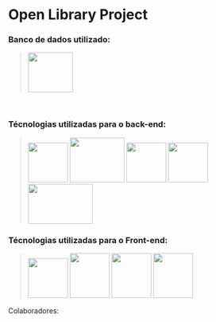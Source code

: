 # Open Library Project

<h3>Banco de dados utilizado:</h3>

> <img src="https://upload.wikimedia.org/wikipedia/commons/thumb/2/29/Postgresql_elephant.svg/640px-Postgresql_elephant.svg.png" width="90px" height="80px" />
<br>

<h3>Técnologias utilizadas para o back-end:</h3>

> <img src="https://seeklogo.com/images/J/jetbrains-intellij-idea-logo-CA1D5DC51F-seeklogo.com.png" width="80px" height="80px" />
> <img src="https://cdn.iconscout.com/icon/free/png-256/free-java-2038875-1720088.png?f=webp" width="110px" height="90px" />
> <img src="https://seeklogo.com/images/Q/quarkus-logo-C9F006782E-seeklogo.com.png" width="80px" height="80px" />
> <img src="https://cdn-icons-png.flaticon.com/512/136/136525.png" width="80px" height="80px" />
> <img src="https://miro.medium.com/v2/resize:fit:475/1*yludgK8sb_ZzGAffyKk3AQ.png" width="130px" height="80px" />

<h3>Técnologias utilizadas para o Front-end:</h3>

> <img src="https://chris-ayers.com/assets/images/vscode-logo.png" width="80px" height="80px" />
> <img src="https://upload.wikimedia.org/wikipedia/commons/thumb/6/61/HTML5_logo_and_wordmark.svg/512px-HTML5_logo_and_wordmark.svg.png" width="80px" height="90px" />
> <img src="https://1000logos.net/wp-content/uploads/2020/09/CSS-Logo.png" width="80px" height="90px" />
> <img src="https://logos-world.net/wp-content/uploads/2023/02/JavaScript-Logo.png" width="80px" height="90px" />


<p>Colaboradores:</p>
